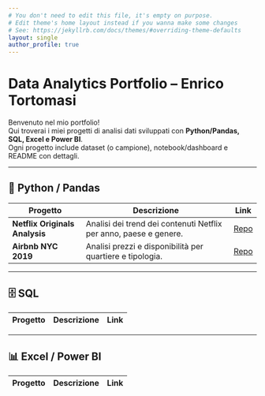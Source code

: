 ```yaml
---
# You don't need to edit this file, it's empty on purpose.
# Edit theme's home layout instead if you wanna make some changes
# See: https://jekyllrb.com/docs/themes/#overriding-theme-defaults
layout: single
author_profile: true
---
```


# Data Analytics Portfolio – Enrico Tortomasi

Benvenuto nel mio portfolio!  
Qui troverai i miei progetti di analisi dati sviluppati con **Python/Pandas, SQL, Excel e Power BI**.  
Ogni progetto include dataset (o campione), notebook/dashboard e README con dettagli.

---

## 🐍 Python / Pandas
| Progetto | Descrizione | Link |
|---|---|---|
| **Netflix Originals Analysis** | Analisi dei trend dei contenuti Netflix per anno, paese e genere. | [Repo]( https://github.com/enrico-tortomasi/netflix-originals-analysis) |
| **Airbnb NYC 2019** | Analisi prezzi e disponibilità per quartiere e tipologia. | [Repo]( ) |

---

## 🗄 SQL
| Progetto | Descrizione | Link |
|----------|-------------|------|

---

## 📊 Excel / Power BI
| Progetto | Descrizione | Link |
|----------|-------------|------|
